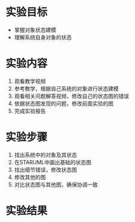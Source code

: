 # 实验目标
 - 掌握对象状态建模
 - 理解系统自身对象的状态
# 实验内容
1. 观看教学视频
2. 参考教学，根据自己系统的对象进行状态建模
3. 观看相关问题解答视频，修改自己的状态图的错误
4. 依据状态图发现的问题，修改前面实验的图
5. 完成实验报告
# 实验步骤
1. 找出系统中的对象及其状态
2. 在STARUML中画出基础的状态图
3. 找出细节错误，修改状态图
4. 修改其他的图
5. 对比状态图与其他图，确保协调一致
# 实验结果
